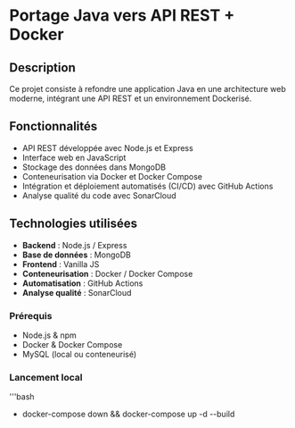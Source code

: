 # Portage Java vers API REST + Docker

## Description
Ce projet consiste à refondre une application Java en une architecture web moderne, intégrant une API REST et un environnement Dockerisé.

## Fonctionnalités
- API REST développée avec Node.js et Express
- Interface web en JavaScript
- Stockage des données dans MongoDB
- Conteneurisation via Docker et Docker Compose
- Intégration et déploiement automatisés (CI/CD) avec GitHub Actions
- Analyse qualité du code avec SonarCloud

## Technologies utilisées
- **Backend** : Node.js / Express
- **Base de données** : MongoDB
- **Frontend** : Vanilla JS 
- **Conteneurisation** : Docker / Docker Compose
- **Automatisation** : GitHub Actions
- **Analyse qualité** : SonarCloud

### Prérequis
- Node.js & npm
- Docker & Docker Compose
- MySQL (local ou conteneurisé)

### Lancement local 
'''bash
- docker-compose down && docker-compose up -d --build 
